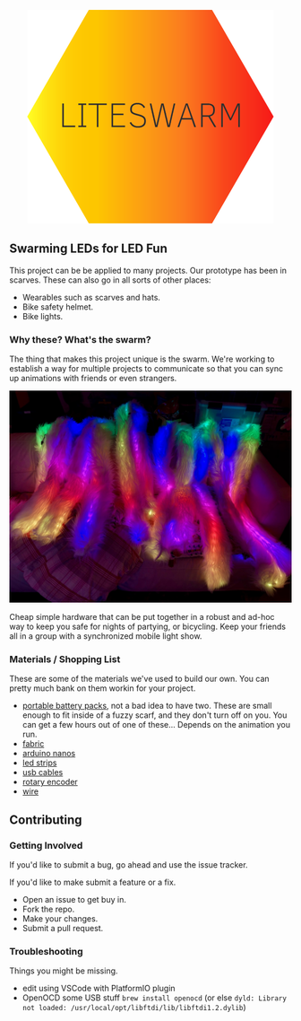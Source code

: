 <p align="center">
<img src='./docs/liteswarm.png'>
</p>

## Swarming LEDs for LED Fun
This project can be be applied to many projects. Our prototype has been in scarves. These can also go in all sorts of other places:

- Wearables such as scarves and hats.
- Bike safety helmet.
- Bike lights.

### Why these? What's the swarm?
The thing that makes this project unique is the swarm. We're working to establish a way for multiple projects to communicate so that you can sync up animations with friends or even strangers.

![Pile of scarves synced up](docs/scarves-on-couch.jpg)

Cheap simple hardware that can be put together in a robust and ad-hoc way to
keep you safe for nights of partying, or bicycling. Keep your friends all in a group with a synchronized mobile light show.

### Materials / Shopping List
These are some of the materials we've used to build our own. You can pretty much bank on them workin for your project.
- [portable battery packs](https://smile.amazon.com/Smallest-Jackery-3350mAh-Portable-Charger/dp/B00L9F95RO/ref=sr_1_8?keywords=jackery+battery+pack&qid=1559954560&s=gateway&sr=8-8), not a bad idea to have two. These are small enough to fit inside of a fuzzy scarf, and they don't turn off on you. You can get a few hours out of one of these... Depends on the animation you run.
- [fabric](https://www.joann.com/luxury-faux-husky-fur-fabric--white/14387674.html)
- [arduino nanos](https://smile.amazon.com/gp/product/B07HF5RMHV/ref=crt_ewc_title_dp_2?ie=UTF8&psc=1&smid=A278BT9THV444Y)
- [led strips](https://www.aliexpress.com/item/5m-5V-WS2812B-WS2812-Led-Strip-light-Individually-Addressable-Smart-RGB-Led-pixel-strips-Black-White/32995915537.html?spm=a2g0o.cart.0.0.69a03c00Io4CfT)
- [usb cables](https://www.amazon.com/HTTX-Straight-Soldering-Connector-Replacement/dp/B07D1HDJM8/ref=sr_1_10?keywords=usb-a+connector+male&qid=1559956539&s=gateway&sr=8-10)
- [rotary encoder](https://smile.amazon.com/DIYhz-Rotary-Encoder-Digital-Potentiometer/dp/B07D3D64X7/ref=sr_1_10?keywords=rotary+encoder&qid=1559955080&s=industrial&sr=1-10)
- [wire](https://www.amazon.com/StrivedayTM-Flexible-Silicone-electronic-electrics/dp/B01KQ2JNLI/ref=sr_1_8?keywords=soldering+wire&qid=1559956794&s=gateway&sr=8-8)

## Contributing
### Getting Involved
If you'd like to submit a bug, go ahead and use the issue tracker.

If you'd like to make submit a feature or a fix.
  - Open an issue to get buy in.
  - Fork the repo.
  - Make your changes.
  - Submit a pull request.

### Troubleshooting
Things you might be missing.
- edit using VSCode with PlatformIO plugin
- OpenOCD some USB stuff `brew install openocd` (or else `dyld: Library not loaded: /usr/local/opt/libftdi/lib/libftdi1.2.dylib`)


